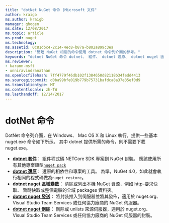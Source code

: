 ```yaml
---
title: "dotNet NuGet 命令 |Microsoft 文件"
author: kraigb
ms.author: kraigb
manager: ghogen
ms.date: 12/08/2017
ms.topic: article
ms.prod: nuget
ms.technology: 
ms.assetid: 0c81dbc4-2c14-4ec8-b87a-b802a899c3ea
description: "簡短 NuGet 相關的命令使用 dotnet 命令列介面的參考。"
keywords: "dotnet NuGet 命令 dotnet、 組件、 dotnet 還原、 dotnet nuget 區域變數、 dotnet nuget 發送 dotnet nuget 刪除"
ms.reviewer:
- karann-msft
- unniravindranathan
ms.openlocfilehash: 7ff4779f46db102f1384650d82118b34fedd4413
ms.sourcegitcommit: d0ba99bfe019b779b75731bafdca8a37e35ef0d9
ms.translationtype: MT
ms.contentlocale: zh-TW
ms.lasthandoff: 12/14/2017
---
```

# <a name="dotnet-commands"></a>dotNet 命令

DotNet 命令列介面，在 Windows、 Mac OS X 和 Linux 執行，提供一些基本 nuget.exe 命令如下所示。 其中 dotnet 提供所需的命令，則不需要下載 nuget.exe。

- [**dotnet 套件**](https://docs.microsoft.com/dotnet/core/tools/dotnet-pack?tabs=netcore2x)： 組件程式碼 NETCore SDK 專案到 NuGet 封裝。 應該使用所有其他專案類型[`nuget pack`](cli-ref-pack.md)
- [**dotnet 還原**](https://docs.microsoft.com/dotnet/core/tools/dotnet-restore?tabs=netcore2x)： 還原的相依性和專案的工具。 為準，NuGet 4.0，如此就會執行相同的程式碼做為`nuget restore`。
- [**dotnet nuget 區域變數**](https://docs.microsoft.com/dotnet/core/tools/dotnet-nuget-locals)： 清除或列出本機 NuGet 資源，例如 http-要求快取、 暫時快取或整個電腦的全域 packages 資料夾。
- [**dotnet nuget 發送**](https://docs.microsoft.com/dotnet/core/tools/dotnet-nuget-push)： 將封裝推入到伺服器並將其發佈，適用於 nuget.org、 Visual Studio Team Services 或任何協力廠商的 NuGet 伺服器。
- [**dotnet nuget 刪除**](https://docs.microsoft.com/dotnet/core/tools/dotnet-nuget-delete)： 刪除或 unlists 來源伺服器，適用於 nuget.org、 Visual Studio Team Services 或任何協力廠商的 NuGet 伺服器的封裝。

